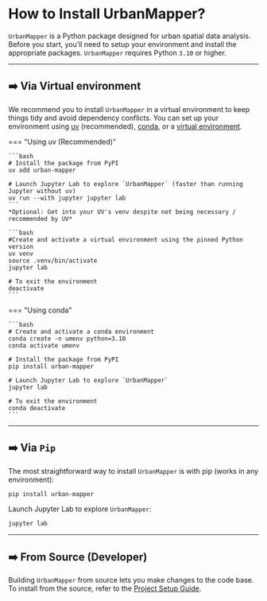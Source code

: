 # How to Install UrbanMapper?

`UrbanMapper` is a Python package designed for urban spatial data analysis. Before you start, you’ll need to setup your environment and install the appropriate packages. `UrbanMapper` requires Python `3.10` or higher.

--- 

## ➡️ Via Virtual environment

We recommend you to install `UrbanMapper` in a virtual environment to keep things tidy and avoid dependency conflicts. You can set up your environment using [uv](https://docs.astral.sh/uv/getting-started/installation/) (recommended), [conda](https://docs.conda.io/projects/conda/en/latest/user-guide/install/index.html), or a [virtual environment](https://docs.python.org/3/library/venv.html).

=== "Using uv (Recommended)"

    ```bash
    # Install the package from PyPI
    uv add urban-mapper
   
    # Launch Jupyter Lab to explore `UrbanMapper` (faster than running Jupyter without uv)
    uv run --with jupyter jupyter lab
    ```
    *Optional: Get into your UV's venv despite not being necessary / recommended by UV*

    ```bash
    #Create and activate a virtual environment using the pinned Python version
    uv venv
    source .venv/bin/activate
    jupyter lab

    # To exit the environment
    deactivate
    ```

=== "Using conda"

    ```bash
    # Create and activate a conda environment
    conda create -n umenv python=3.10
    conda activate umenv

    # Install the package from PyPI
    pip install urban-mapper

    # Launch Jupyter Lab to explore `UrbanMapper`
    jupyter lab

    # To exit the environment
    conda deactivate
    ```
---

## ➡️ Via `Pip`

The most straightforward way to install `UrbanMapper` is with pip (works in any environment):
 ```bash
 pip install urban-mapper
 ```
Launch Jupyter Lab to explore `UrbanMapper`:
```bash
jupyter lab
```
---

## ➡️ From Source (Developer)
Building `UrbanMapper` from source lets you make changes to the code base. To install from the source, refer to the [Project Setup Guide](../CONTRIBUTING.md/#project-setup-guide).
